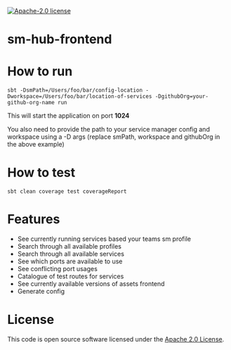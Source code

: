 [![Apache-2.0 license](http://img.shields.io/badge/license-Apache-brightgreen.svg)](http://www.apache.org/licenses/LICENSE-2.0.html)

sm-hub-frontend
================================

How to run
==========

```sbtshell
sbt -DsmPath=/Users/foo/bar/config-location -Dworkspace=/Users/foo/bar/location-of-services -DgithubOrg=your-github-org-name run
```

This will start the application on port **1024**

You also need to provide the path to your service manager config and workspace using a -D args (replace smPath, workspace and githubOrg in the above example)

How to test
===========
```sbtshell
sbt clean coverage test coverageReport
```

Features
========
- See currently running services based your teams sm profile
- Search through all available profiles
- Search through all available services
- See which ports are available to use
- See conflicting port usages
- Catalogue of test routes for services
- See currently available versions of assets frontend
- Generate config

License
=======

This code is open source software licensed under the [Apache 2.0 License]("http://www.apache.org/licenses/LICENSE-2.0.html").

